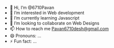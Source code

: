 - 👋 Hi, I’m @6710Pavan
- 👀 I’m interested in Web development
- 🌱 I’m currently learning Javascript
- 💞️ I’m looking to collaborate on Web Designs
- 📫 How to reach me Pavan6710desh@gmail.com
- 😄 Pronouns: ...
- ⚡ Fun fact: ...

<!---
6710Pavan/6710Pavan is a ✨ special ✨ repository because its `README.md` (this file) appears on your GitHub profile.
You can click the Preview link to take a look at your changes.
--->
